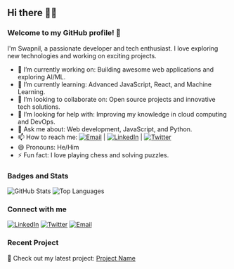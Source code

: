 ## Hi there 👋✨

### Welcome to my GitHub profile! 🎉

I'm Swapnil, a passionate developer and tech enthusiast. I love exploring new technologies and working on exciting projects. 

- 🔭 I’m currently working on: Building awesome web applications and exploring AI/ML.
- 🌱 I’m currently learning: Advanced JavaScript, React, and Machine Learning.
- 👯 I’m looking to collaborate on: Open source projects and innovative tech solutions.
- 🤔 I’m looking for help with: Improving my knowledge in cloud computing and DevOps.
- 💬 Ask me about: Web development, JavaScript, and Python.
- 📫 How to reach me: [![Email](https://img.shields.io/badge/Email-Contact-red?style=for-the-badge&logo=gmail&logoColor=white)](mailto:your-email@example.com) | [![LinkedIn](https://img.shields.io/badge/LinkedIn-Connect-blue?style=for-the-badge&logo=linkedin&logoColor=white)](https://www.linkedin.com/in/your-profile) | [![Twitter](https://img.shields.io/badge/Twitter-Follow-blue?style=for-the-badge&logo=twitter&logoColor=white)](https://twitter.com/your-profile)
- 😄 Pronouns: He/Him
- ⚡ Fun fact: I love playing chess and solving puzzles.

### Badges and Stats

![GitHub Stats](https://github-readme-stats.vercel.app/api?username=ItzSwapnil&show_icons=true&theme=radical)
![Top Languages](https://github-readme-stats.vercel.app/api/top-langs/?username=ItzSwapnil&layout=compact&theme=radical)

### Connect with me

[![LinkedIn](https://img.shields.io/badge/LinkedIn-Connect-blue?style=for-the-badge&logo=linkedin&logoColor=white)](https://www.linkedin.com/in/your-profile)
[![Twitter](https://img.shields.io/badge/Twitter-Follow-blue?style=for-the-badge&logo=twitter&logoColor=white)](https://twitter.com/your-profile)
[![Email](https://img.shields.io/badge/Email-Contact-red?style=for-the-badge&logo=gmail&logoColor=white)](mailto:your-email@example.com)

### Recent Project

🚀 Check out my latest project: [Project Name](https://github.com/ItzSwapnil/ProjectName)
